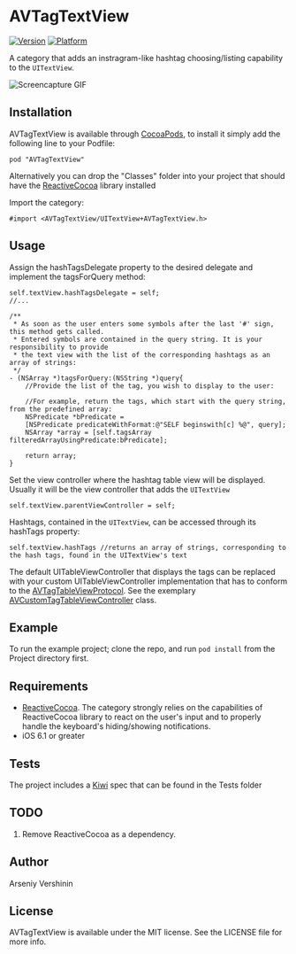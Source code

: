 # AVTagTextView

[![Version](http://cocoapod-badges.herokuapp.com/v/AVTagTextView/badge.png)](http://cocoadocs.org/docsets/AVTagTextView)
[![Platform](http://cocoapod-badges.herokuapp.com/p/AVTagTextView/badge.png)](http://cocoadocs.org/docsets/AVTagTextView)

A category that adds an instragram-like hashtag choosing/listing capability to the ```UITextView```.

![Screencapture GIF](https://dl.dropboxusercontent.com/u/31058381/OpenSource/AVTagTextView/out.gif)

## Installation

AVTagTextView is available through [CocoaPods](http://cocoapods.org), to install
it simply add the following line to your Podfile:

    pod "AVTagTextView"

Alternatively you can drop the "Classes" folder into your project that should have the [ReactiveCocoa](https://github.com/ReactiveCocoa/ReactiveCocoa) library installed

Import the category:

```objc
#import <AVTagTextView/UITextView+AVTagTextView.h>
```

## Usage

Assign the hashTagsDelegate property to the desired delegate and implement the tagsForQuery method:

```objc
self.textView.hashTagsDelegate = self;
//...

/**
 * As soon as the user enters some symbols after the last '#' sign, this method gets called.
 * Entered symbols are contained in the query string. It is your responsibility to provide 
 * the text view with the list of the corresponding hashtags as an array of strings:
 */
- (NSArray *)tagsForQuery:(NSString *)query{
    //Provide the list of the tag, you wish to display to the user:
    
    //For example, return the tags, which start with the query string, from the predefined array:
    NSPredicate *bPredicate =
    [NSPredicate predicateWithFormat:@"SELF beginswith[c] %@", query];
    NSArray *array = [self.tagsArray filteredArrayUsingPredicate:bPredicate];
    
    return array;
}
```

Set the view controller where the hashtag table view will be displayed. Usually
it will be the view controller that adds the `UITextView`

```objc
self.textView.parentViewController = self;
```

Hashtags, contained in the `UITextView`, can be accessed through its hashTags property:

```objc
self.textView.hashTags //returns an array of strings, corresponding to the hash tags, found in the UITextView's text
```

The default UITableViewController that displays the tags can be replaced with your custom UITableViewController implementation that has to conform to the [AVTagTableViewProtocol](https://github.com/arsonic/AVTagTextView/blob/master/Classes/AVTagTableViewProtocol.h). See the exemplary [AVCustomTagTableViewController](https://github.com/arsonic/AVTagTextView/blob/master/Project/AVCustomTagTableViewController.h) class.

## Example

To run the example project; clone the repo, and run `pod install` from the Project directory first.

## Requirements

+ [ReactiveCocoa](https://github.com/ReactiveCocoa/ReactiveCocoa). The category strongly relies on the capabilities of ReactiveCocoa library to react on the user's input and to properly handle the keyboard's hiding/showing notifications.
+ iOS 6.1 or greater

## Tests

The project includes a [Kiwi](https://github.com/allending/Kiwi) spec that can be found in the Tests folder

## TODO

1. Remove ReactiveCocoa as a dependency.

## Author

Arseniy Vershinin

## License

AVTagTextView is available under the MIT license. See the LICENSE file for more info.



